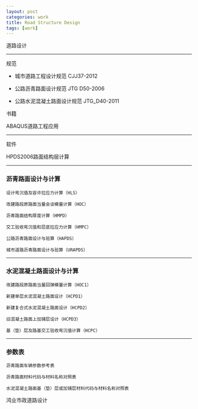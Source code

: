 ```yaml
---
layout: post
categories: work
title: Road Structure Design
tags: [work]
---
```




道路设计

------

规范

- 城市道路工程设计规范 CJJ37-2012

- 公路沥青路面设计规范 JTG D50-2006

- 公路水泥混凝土路面设计规范 JTG_D40-2011

书籍

ABAQUS道路工程应用

------

软件

HPDS2006路面结构层计算


------

### 沥青路面设计与计算

```
设计弯沉值及容许拉应力计算（HLS）

改建路段原路面当量会谈模量计算（HOC）

沥青路面结构厚度计算（HMPD）

交工验收弯沉值和层底拉应力计算（HMPC）

公路沥青路面设计与验算（HAPDS）

城市道路沥青路面设计与验算（URAPDS）
```

------

### 水泥混凝土路面设计与计算

```
改建路段原路面当量回弹模量计算（HOC1）

新建单层水泥混凝土路面设计（HCPD1）

新建复合式水泥混凝土路面设计（HCPD2）

旧混凝土路面上加铺层设计（HCPD3）

基（垫）层及路基交工验收弯沉值计算（HCPC）
```

----

### 参数表

```
沥青路面车辆参数参考表

沥青路面材料代码与材料名称对照表

水泥混凝土路面基（垫）层或加铺层材料代码与材料名称对照表
```


鸿业市政道路设计